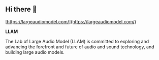 ## Hi there 👋
[https://largeaudiomodel.com/](https://largeaudiomodel.com/)

**LLAM**

The Lab of Large Audio Model (LLAM) is committed to exploring and advancing the forefront and future of audio and sound technology, and building large audio models. 
